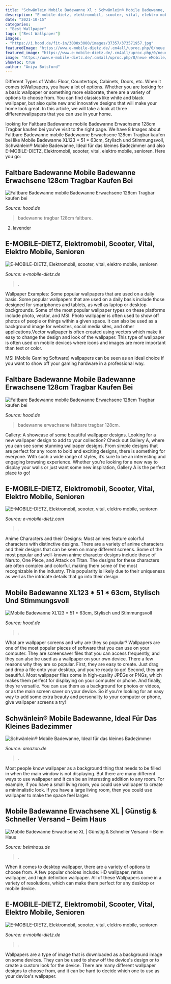 ```yaml
---
title: "Schwänlein Mobile Badewanne Xl : Schwänlein® Mobile Badewanne, Ideal Für Das Kleines Badezimmer"
description: "E-mobile-dietz, elektromobil, scooter, vital, elektro mobile, senioren"
date: "2021-10-15"
categories:
- "Best Wallpaper"
tags: ["Best Wallpaper"]
images:
- "https://i.hood.de/fit-in/3000x3000/images/37357/373571957.jpg"
featuredImage: "https://www.e-mobile-dietz.de/.cm4all/uproc.php/0/neue eMobile/Econelo S1/Gallerie-S1-V2-8.jpg?_=1719ccc0ab0"
featured_image: "https://www.e-mobile-dietz.de/.cm4all/uproc.php/0/neue eMobile/Econelo S1/Gallerie-S1-V2-8.jpg?_=1719ccc0ab0"
image: "https://www.e-mobile-dietz.de/.cm4all/uproc.php/0/neue eMobile/Econelo S1/Gallerie-S1-V2-8.jpg?_=1719ccc0ab0"
ShowToc: true
author: "Aniya Botsford"
---
```



Different Types of Walls: Floor, Countertops, Cabinets, Doors, etc.
When it comes toWallpapers, you have a lot of options. Whether you are looking for a basic wallpaper or something more elaborate, there are a variety of options to choose from. You can find classics like white and black wallpaper, but also quite new and innovative designs that will make your home look great. In this article, we will take a look at three differentwallpapers that you can use in your home.

	

		
looking for Faltbare Badewanne mobile Badewanne Erwachsene 128cm Tragbar kaufen bei you've visit to the right page. We have 8 Images about Faltbare Badewanne mobile Badewanne Erwachsene 128cm Tragbar kaufen bei like Mobile Badewanne XL123 * 51 * 63cm, Stylisch und Stimmungsvoll, Schwänlein® Mobile Badewanne, Ideal für das kleines Badezimmer and also E-MOBILE-DIETZ, Elektromobil, scooter, vital, elektro mobile, senioren. Here you go:
		
    
## Faltbare Badewanne Mobile Badewanne Erwachsene 128cm Tragbar Kaufen Bei

<img loading=lazy src="https://i.hood.de/fit-in/3000x3000/filters:no_upscale()/images/37926/379267928.jpg" onerror="this.onerror=null;this.src='https://tse4.mm.bing.net/th?id=OIP.tfoynhrGuHGX4XsMyU8wOgHaHa&amp;pid=15.1';" alt="Faltbare Badewanne mobile Badewanne Erwachsene 128cm Tragbar kaufen bei">

_Source: hood.de_

>badewanne tragbar 128cm faltbare. 

	

2. lavender 

    
## E-MOBILE-DIETZ, Elektromobil, Scooter, Vital, Elektro Mobile, Senioren

<img loading=lazy src="https://www.e-mobile-dietz.de/.cm4all/uproc.php/0/Gebraucht eMobile/Cityliner 412 Braun/.IMG_3503.jpg/picture-1200?_=1742f3b4b1c" onerror="this.onerror=null;this.src='https://tse4.mm.bing.net/th?id=OIP.1FqI0MTu5z1wN_i3xNHKAwHaJ4&amp;pid=15.1';" alt="E-MOBILE-DIETZ, Elektromobil, scooter, vital, elektro mobile, senioren">

_Source: e-mobile-dietz.de_

>. 

	

Wallpaper Examples: Some popular wallpapers that are used on a daily basis.
Some popular wallpapers that are used on a daily basis include those designed for smartphones and tablets, as well as laptop or desktop backgrounds. Some of the most popular wallpaper types on these platforms include photo, vector, and MSI. 
Photo wallpaper is often used to show off photos of people or things within a given space. It can also be used as a background image for websites, social media sites, and other applications.Vector wallpaper is often created using vectors which make it easy to change the design and look of the wallpaper. This type of wallpaper is often used on mobile devices where icons and images are more important than text or color. 

MSI (Mobile Gaming Software) wallpapers can be seen as an ideal choice if you want to show off your gaming hardware in a professional way.

    
## Faltbare Badewanne Mobile Badewanne Erwachsene 128cm Tragbar Kaufen Bei

<img loading=lazy src="https://i.hood.de/fit-in/850x500/images/37926/379267967.jpg" onerror="this.onerror=null;this.src='https://tse2.mm.bing.net/th?id=OIP.uBatKiCNdgpPvfUkr7iKbgHaHa&amp;pid=15.1';" alt="Faltbare Badewanne mobile Badewanne Erwachsene 128cm Tragbar kaufen bei">

_Source: hood.de_

>badewanne erwachsene faltbare tragbar 128cm. 

	

Gallery: A showcase of some beautiful wallpaper designs.
Looking for a new wallpaper design to add to your collection? Check out Gallery A, where you can see some stunning wallpaper designs. From simple designs that are perfect for any room to bold and exciting designs, there is something for everyone. With such a wide range of styles, it’s sure to be an interesting and engaging browsing experience. Whether you’re looking for a new way to display your walls or just want some new inspiration, Gallery A is the perfect place to go!





	
	
    
## E-MOBILE-DIETZ, Elektromobil, Scooter, Vital, Elektro Mobile, Senioren

<img loading=lazy src="http://e-mobile-dietz.com/.cm4all/uproc.php/0/Gebraucht eMobile/Shoprider DeLuxe TE/IMG_5553.jpg?_=17943782897" onerror="this.onerror=null;this.src='https://tse3.mm.bing.net/th?id=OIP.NNa-nGD4X-NMq25zgHpzGgHaFj&amp;pid=15.1';" alt="E-MOBILE-DIETZ, Elektromobil, scooter, vital, elektro mobile, senioren">

_Source: e-mobile-dietz.com_

>. 

	

Anime Characters and their Designs: Most animes feature colorful characters with distinctive designs.
There are a variety of anime characters and their designs that can be seen on many different screens. Some of the most popular and well-known anime character designs include those of Naruto, One Piece, and Attack on Titan. The designs for these characters are often complex and colorful, making them some of the most recognizable in the industry. This popularity is likely due to their uniqueness as well as the intricate details that go into their design.

    
## Mobile Badewanne XL123 * 51 * 63cm, Stylisch Und Stimmungsvoll

<img loading=lazy src="https://i.hood.de/fit-in/3000x3000/images/37357/373571957.jpg" onerror="this.onerror=null;this.src='https://tse2.mm.bing.net/th?id=OIP.fR1OiWQHyuNuNlfwoRfaqgHaLH&amp;pid=15.1';" alt="Mobile Badewanne XL123 * 51 * 63cm, Stylisch und Stimmungsvoll">

_Source: hood.de_

>. 

	

What are wallpaper screens and why are they so popular?
Wallpapers are one of the most popular pieces of software that you can use on your computer. They are screensaver files that you can access frequently, and they can also be used as a wallpaper on your own device. There a few reasons why they are so popular. First, they are easy to create. Just drag and drop a file onto your desktop, and you're ready to go! Second, they are beautiful. Most wallpaper files come in high-quality JPEGs or PNGs, which makes them perfect for displaying on your computer or phone. And finally, they're versatile. You can use them as a background for photos or videos, or as the main screen saver on your device. So if you're looking for an easy way to add some extra beauty and personality to your computer or phone, give wallpaper screens a try!

    
## Schwänlein® Mobile Badewanne, Ideal Für Das Kleines Badezimmer

<img loading=lazy src="https://m.media-amazon.com/images/S/aplus-media/sc/90d3f236-2087-4142-a43b-27bb226c0f91.__CR0,0,2000,2000_PT0_SX300_V1___.jpg" onerror="this.onerror=null;this.src='https://tse4.mm.bing.net/th?id=OIP.Ccv7fMEQNvR9eskeztzsuwAAAA&amp;pid=15.1';" alt="Schwänlein® Mobile Badewanne, Ideal für das kleines Badezimmer">

_Source: amazon.de_

>. 

	

Most people know wallpaper as a background thing that needs to be filled in when the main window is not displaying. But there are many different ways to use wallpaper and it can be an interesting addition to any room. For example, if you have a small living room, you could use wallpaper to create a minimalistic look. If you have a large living room, then you could use wallpaper to make the space feel larger.

    
## Mobile Badewanne Erwachsene XL | Günstig &amp; Schneller Versand – Beim Haus

<img loading=lazy src="https://cdn.shopify.com/s/files/1/0204/6030/6532/products/mobile-badewanne-fuer-erwachsene-schwarz-02_1024x1024@2x.jpg?v=1571716486" onerror="this.onerror=null;this.src='https://tse2.mm.bing.net/th?id=OIP.eGqb2DOKK9X3xrbiY0SEFQHaLH&amp;pid=15.1';" alt="Mobile Badewanne Erwachsene XL | Günstig &amp; Schneller Versand – Beim Haus">

_Source: beimhaus.de_

>. 

	

When it comes to desktop wallpaper, there are a variety of options to choose from. A few popular choices include: HD wallpaper, retina wallpaper, and high definition wallpaper. All of these Wallpapers come in a variety of resolutions, which can make them perfect for any desktop or mobile device. 

    
## E-MOBILE-DIETZ, Elektromobil, Scooter, Vital, Elektro Mobile, Senioren

<img loading=lazy src="https://www.e-mobile-dietz.de/.cm4all/uproc.php/0/neue eMobile/Econelo S1/Gallerie-S1-V2-8.jpg?_=1719ccc0ab0" onerror="this.onerror=null;this.src='https://tse3.mm.bing.net/th?id=OIP.SYmq0i6SokI1JyZpDEnrdwHaER&amp;pid=15.1';" alt="E-MOBILE-DIETZ, Elektromobil, scooter, vital, elektro mobile, senioren">

_Source: e-mobile-dietz.de_

>. 

	

Wallpapers are a type of image that is downloaded as a background image on some devices. They can be used to show off the device's design or to create a custom look for the device. There are many different wallpaper designs to choose from, and it can be hard to decide which one to use as your device's wallpaper.

